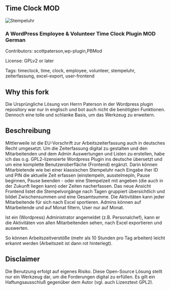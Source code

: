 ## Time Clock MOD

![Stempeluhr](https://github.com/svenbolte/time-clock/tree/main/assets/Screenshot-1.jpg)

### A WordPress Employee & Volunteer Time Clock Plugin MOD German

Contributors: scottpaterson,wp-plugin,PBMod

License: GPLv2 or later

Tags: timeclock, time, clock, employee, volunteer, stempeluhr, zeiterfassung, excel-export, user-frontend


## Why this fork

Die Ursprüngliche Lösung von Herrn Paterson in der Wordpress plugin repository war nur in englisch
und bot auch nicht die benötigten Funktionen. Dennoch eine tolle und schlanke Basis, um das Werkzeug zu erweitern.

## Beschreibung

Mittlerweile ist die EU-Vorschrift zur Arbeitszeiterfassung auch in deutsches Recht umgesetzt.
Um die Zeiterfassung digital zu gestalten und den Mitarbeitenden und dem Admin Auswertungen und Listen zu erstellen,
habe ich das o.g. GPL2-lizensierte Wordpress Plugin ins deutsche übersetzt und um eine komplette Benutzeroberfläche
(Frontend) ergänzt. Darin können Mitarbietende wie bei einer klassischen Stempeluhr nach Eingabe iher ID und PIN 
die aktuelle Zeit erfassen (einstempeln, ausstelmepln, Pause beginnen, Pause beenden - 
oder eine Stempelzeit mit angeben (die auch in der Zukunft liegen kann) oder Zeiten nacherfassen.
Das neue Ansicht Frontend listet die Stempelvorgänge nach Tagen gruppiert übersichtlich und bildet Zwischensummen und eine Gesamtsumme.
Die Aktivitäten kann jeder Mitarbeitende für sich nach Excel sportieren.
Admins können auf Mitarbeitende und auf Monat filtern, User nur auf Monat.

Ist ein (Wordpress) Administrator angemeldet (z.B. Personalchef), kann er die Aktivitäten von allen Mitarbeitenden sehen,
nach Excel exportieren und auswerten.

So können Arbeitszeitverstöße (mehr als 10 Stunden pro Tag arbeiten) leicht erkannt werden (Arbeitszeit ist dann rot hinterlegt).


## Disclaimer

Die Benutzung erfolgt auf eigenes Risiko. Diese Open-Source Lösung stellt nur ein Werkzeug dar, um die Forderungen digital zu erfüllen.
Es gilt ein Haftungsausschluß gegenüber dem Autor (vgl. auch Lizenztext GPL2).
